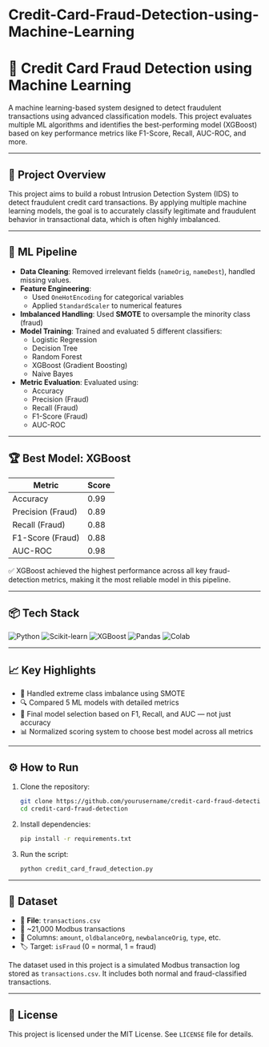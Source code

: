 # Credit-Card-Fraud-Detection-using-Machine-Learning
# 🔐 Credit Card Fraud Detection using Machine Learning

A machine learning-based system designed to detect fraudulent transactions using advanced classification models. This project evaluates multiple ML algorithms and identifies the best-performing model (XGBoost) based on key performance metrics like F1-Score, Recall, AUC-ROC, and more.

---

## 🚀 Project Overview

This project aims to build a robust Intrusion Detection System (IDS) to detect fraudulent credit card transactions. By applying multiple machine learning models, the goal is to accurately classify legitimate and fraudulent behavior in transactional data, which is often highly imbalanced.

---

## 🧠 ML Pipeline

- **Data Cleaning**: Removed irrelevant fields (`nameOrig`, `nameDest`), handled missing values.
- **Feature Engineering**:
  - Used `OneHotEncoding` for categorical variables
  - Applied `StandardScaler` to numerical features
- **Imbalanced Handling**: Used **SMOTE** to oversample the minority class (fraud)
- **Model Training**: Trained and evaluated 5 different classifiers:
  - Logistic Regression
  - Decision Tree
  - Random Forest
  - XGBoost (Gradient Boosting)
  - Naive Bayes
- **Metric Evaluation**: Evaluated using:
  - Accuracy
  - Precision (Fraud)
  - Recall (Fraud)
  - F1-Score (Fraud)
  - AUC-ROC

---

## 🏆 Best Model: XGBoost

| Metric              | Score  |
|---------------------|--------|
| Accuracy            | 0.99   |
| Precision (Fraud)   | 0.89   |
| Recall (Fraud)      | 0.88   |
| F1-Score (Fraud)    | 0.88   |
| AUC-ROC             | 0.98   |

✅ XGBoost achieved the highest performance across all key fraud-detection metrics, making it the most reliable model in this pipeline.

---

## 📦 Tech Stack

![Python](https://img.shields.io/badge/Python-3.10-blue?logo=python)
![Scikit-learn](https://img.shields.io/badge/scikit--learn-ML-orange?logo=scikitlearn)
![XGBoost](https://img.shields.io/badge/XGBoost-GradientBoosting-red?logo=xgboost)
![Pandas](https://img.shields.io/badge/Pandas-DataFrame-black?logo=pandas)
![Colab](https://img.shields.io/badge/GoogleColab-Notebook-yellow?logo=googlecolab)

---

## 📈 Key Highlights

- 🚩 Handled extreme class imbalance using SMOTE
- 🔍 Compared 5 ML models with detailed metrics
- 🎯 Final model selection based on F1, Recall, and AUC — not just accuracy
- 📊 Normalized scoring system to choose best model across all metrics

---

## ⚙️ How to Run

1. Clone the repository:
   ```bash
   git clone https://github.com/yourusername/credit-card-fraud-detection.git
   cd credit-card-fraud-detection
   ```

2. Install dependencies:
   ```bash
   pip install -r requirements.txt
   ```

3. Run the script:
   ```bash
   python credit_card_fraud_detection.py
   ```

---

## 📁 Dataset

- 📄 **File**: `transactions.csv`  
- 🔢 ~21,000 Modbus transactions  
- 🧾 Columns: `amount`, `oldbalanceOrg`, `newbalanceOrig`, `type`, etc.  
- 🏷️ Target: `isFraud` (0 = normal, 1 = fraud)

The dataset used in this project is a simulated Modbus transaction log stored as `transactions.csv`. It includes both normal and fraud-classified transactions.

---



## 📄 License

This project is licensed under the MIT License. See `LICENSE` file for details.
